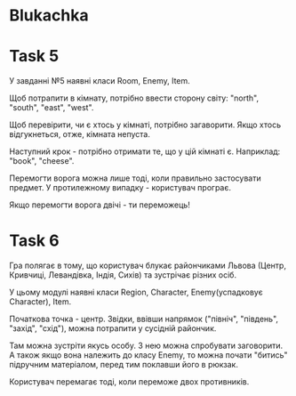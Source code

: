 # Blukachka
# Task 5
У завданні №5 наявні класи Room, Enemy, Item.

Щоб потрапити в кімнату, потрібно ввести сторону світу: "north", "south", "east", "west".

Щоб перевірити, чи є хтось у кімнаті, потрібно загаворити. Якщо хтось відгукнеться, отже, кімната непуста. 

Наступний крок - потрібно отримати те, що у цій кімнаті є. Наприклад: "book", "cheese".

Перемогти ворога можна лише тоді, коли правильно застосувати предмет. У протилежному випадку - користувач програє. 

Якщо перемогти ворога двічі - ти переможець!

# Task 6

Гра полягає в тому, що користувач блукає райончиками Львова (Центр, Кривчиці, Левандівка, Індія, Сихів) та зустрічає різних осіб.

У цьому модулі наявні класи Region, Character, Enemy(успадковує Character), Item.

Початкова точка  - центр. Звідки, ввівши напрямок ("північ", "південь", "захід", "схід"), можна потрапити у сусідній райончик. 

Там можна зустріти якусь особу. З нею можна спробувати заговорити. А також якщо вона належить до класу Enemy, то можна почати "битись" підручним матеріалом, перед тим поклавши його в рюкзак.

Користувач перемагає тоді, коли переможе двох противників.


